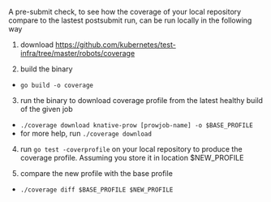 A pre-submit check, to see how the coverage of your local repository compare to the lastest postsubmit run, can be run locally in the following way

1. download https://github.com/kubernetes/test-infra/tree/master/robots/coverage

2. build the binary
  - `go build -o coverage`
  
3. run the binary to download coverage profile from the latest healthy build of the given job
  - `./coverage download knative-prow [prowjob-name] -o $BASE_PROFILE`
  - for more help, run `./coverage download`
  
4. run `go test -coverprofile` on your local repository to produce the coverage profile. Assuming you store it in location $NEW_PROFILE

5. compare the new profile with the base profile
  - `./coverage diff $BASE_PROFILE $NEW_PROFILE`
